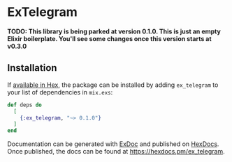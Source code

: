 # ExTelegram

**TODO: This library is being parked at version 0.1.0. This is just an empty Elixir boilerplate. You'll see some changes once this version starts at v0.3.0**

## Installation

If [available in Hex](https://hex.pm/docs/publish), the package can be installed
by adding `ex_telegram` to your list of dependencies in `mix.exs`:

```elixir
def deps do
  [
    {:ex_telegram, "~> 0.1.0"}
  ]
end
```

Documentation can be generated with [ExDoc](https://github.com/elixir-lang/ex_doc)
and published on [HexDocs](https://hexdocs.pm). Once published, the docs can
be found at <https://hexdocs.pm/ex_telegram>.

